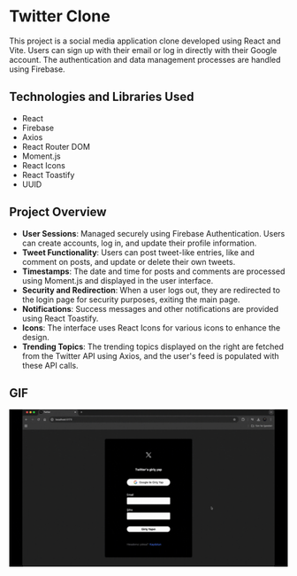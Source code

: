 ﻿# Twitter Clone

This project is a social media application clone developed using React and Vite. Users can sign up with their email or log in directly with their Google account. The authentication and data management processes are handled using Firebase.

## Technologies and Libraries Used

- React
- Firebase
- Axios
- React Router DOM
- Moment.js
- React Icons
- React Toastify
- UUID

## Project Overview

- **User Sessions**: Managed securely using Firebase Authentication. Users can create accounts, log in, and update their profile information.
- **Tweet Functionality**: Users can post tweet-like entries, like and comment on posts, and update or delete their own tweets.
- **Timestamps**: The date and time for posts and comments are processed using Moment.js and displayed in the user interface.
- **Security and Redirection**: When a user logs out, they are redirected to the login page for security purposes, exiting the main page.
- **Notifications**: Success messages and other notifications are provided using React Toastify.
- **Icons**: The interface uses React Icons for various icons to enhance the design.
- **Trending Topics**: The trending topics displayed on the right are fetched from the Twitter API using Axios, and the user's feed is populated with these API calls.

## GIF

<img src='screen.gif'>
